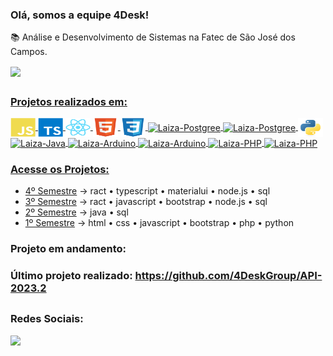 ### Olá, somos a equipe 4Desk!

📚 Análise e Desenvolvimento de Sistemas na Fatec de São José dos Campos.

<div alinhar = "centro">
 <a href="https://github.com/4deskgroup">
 <img align="center" height="190em" src="https://github-readme-stats.vercel.app/api/top-langs/?username=4DeskGroup&layout=compact&langs_count=16&theme=midnight-purple"/>
</div>
  
 ##
 ### Projetos realizados em:
  <div style="display: inline_block">
  <img align="center" alt="Laiza-Js" height="30" width="40" src="https://raw.githubusercontent.com/devicons/devicon/master/icons/javascript/javascript-plain.svg">
  <img align="center" alt="Laiza-Ts" height="30" width="40" src="https://raw.githubusercontent.com/devicons/devicon/master/icons/typescript/typescript-plain.svg">
  <img align="center" alt="Laiza-React" height="30" width="40" src="https://raw.githubusercontent.com/devicons/devicon/master/icons/react/react-original.svg">
  <img align="center" alt="Laiza-HTML" height="30" width="40" src="https://raw.githubusercontent.com/devicons/devicon/master/icons/html5/html5-original.svg">
  <img align="center" alt="Laiza-CSS" height="30" width="40" src="https://raw.githubusercontent.com/devicons/devicon/master/icons/css3/css3-original.svg">
  <img align="center" alt="Laiza-Postgree" height="30" width="40" src="https://cdn.jsdelivr.net/gh/devicons/devicon/icons/postgresql/postgresql-original-wordmark.svg">
   <img align="center" alt="Laiza-Postgree" height="30" width="40" 
src="https://cdn.jsdelivr.net/gh/devicons/devicon/icons/mysql/mysql-original-wordmark.svg">
  <img align="center" alt="Laiza-Python" height="30" width="40" src="https://raw.githubusercontent.com/devicons/devicon/master/icons/python/python-original.svg">
  <img align="center" alt="Laiza-Java" height="30" width="40" 
src="https://cdn.jsdelivr.net/gh/devicons/devicon/icons/java/java-original-wordmark.svg">
   <img align="center" alt="Laiza-Arduino" height="30" width="40"  
src="https://cdn.jsdelivr.net/gh/devicons/devicon/icons/nodejs/nodejs-original.svg">
<img align="center" alt="Laiza-Arduino" height="30" width="40" 
src="https://cdn.jsdelivr.net/gh/devicons/devicon/icons/bootstrap/bootstrap-original.svg">

<img align="center" alt="Laiza-PHP" height="30" width="40" src="https://cdn.jsdelivr.net/gh/devicons/devicon/icons/materialui/materialui-original.svg">
          
  <img align="center" alt="Laiza-PHP" height="30" width="40" src="https://cdn.jsdelivr.net/gh/devicons/devicon/icons/php/php-plain.svg">

### Acesse os Projetos:
* [4º Semestre](https://github.com/4DeskGroup/API-2023.2) → ract • typescript • materialui • node.js • sql
* [3º Semestre](https://github.com/4DeskGroup/API-2023.1) → ract • javascript • bootstrap • node.js • sql
* [2º Semestre](https://github.com/4DeskGroup/API-2022.2) → java • sql
* [1º Semestre](https://github.com/4DeskGroup/API-2022.1) → html • css • javascript • bootstrap • php • python
   
### Projeto em andamento: 
### Último projeto realizado: https://github.com/4DeskGroup/API-2023.2
    
##
  ### Redes Sociais:
  <a href = "mailto:4deskgroup@gmail.com"><img src="https://img.shields.io/badge/-Gmail-%23333?style=for-the-badge&logo=gmail&logoColor=white" target="_blank"></a>
  
